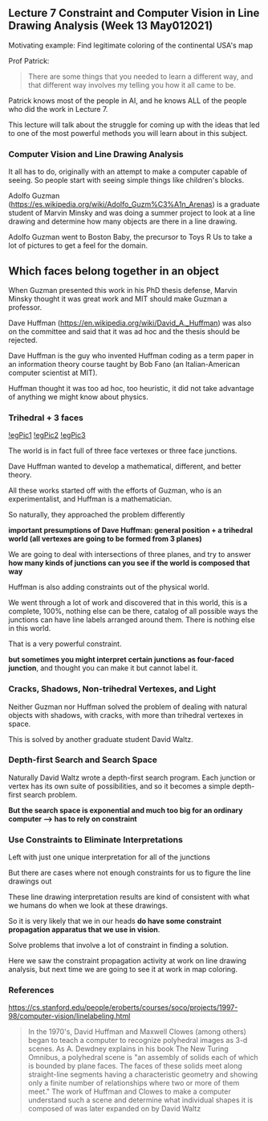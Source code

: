 ## Lecture 7 Constraint and Computer Vision in Line Drawing Analysis (Week 13 May012021)

Motivating example: Find legitimate coloring of the continental USA's map

Prof Patrick:
> There are some things that you needed to learn a different way, and that different way involves my telling you how it all came to be.

Patrick knows most of the people in AI, and he knows ALL of the people who did the work in Lecture 7.

This lecture will talk about the struggle for coming up with the ideas that led to one of the most powerful methods you will learn about in this subject.

### Computer Vision and Line Drawing Analysis

It all has to do, originally with an attempt to make a computer capable of seeing. So people start with seeing simple things like children's blocks.

Adolfo Guzman (https://es.wikipedia.org/wiki/Adolfo_Guzm%C3%A1n_Arenas) is a graduate student of Marvin Minsky and was doing a summer project to look at a line drawing and determine how many objects are there in a line drawing.

Adolfo Guzman went to Boston Baby, the precursor to Toys R Us to take a lot of pictures to get a feel for the domain.

## Which faces belong together in an object

When Guzman presented this work in his PhD thesis defense, Marvin Minsky thought it was great work and MIT should make Guzman a professor.

Dave Huffman (https://en.wikipedia.org/wiki/David_A._Huffman) was also on the committee and said that it was ad hoc and the thesis should be rejected.

Dave Huffman is the guy who invented Huffman coding as a term paper in an information theory course taught by Bob Fano (an Italian-American computer scientist at MIT).

Huffman thought it was too ad hoc, too heuristic, it did not take advantage of anything we might know about physics.

### Trihedral + 3 faces

[!egPic1](./plaintower.jpg)
[!egPic2](./afttower.jpg)
[!egPic3](./towerlabel.jpg)

The world is in fact full of three face vertexes or three face junctions.

Dave Huffman wanted to develop a mathematical, different, and better theory.

All these works started off with the efforts of Guzman, who is an experimentalist, and Huffman is a mathematician.

So naturally, they approached the problem differently

**important presumptions of Dave Huffman: general position + a trihedral world (all vertexes are going to be formed from 3 planes)**

We are going to deal with intersections of three planes, and try to answer **how many kinds of junctions can you see if the world is composed that way**

Huffman is also adding constraints out of the physical world.

We went through a lot of work and discovered that in this world, this is a complete, 100%, nothing else can be there, catalog of all possible ways the junctions can have line labels arranged around them. There is nothing else in this world.

That is a very powerful constraint.

**but sometimes you might interpret certain junctions as four-faced junction**, and thought you can make it but cannot label it.

### Cracks, Shadows, Non-trihedral Vertexes, and Light

Neither Guzman nor Huffman solved the problem of dealing with natural objects with shadows, with cracks, with more than trihedral vertexes in space.

This is solved by another graduate student David Waltz.

### Depth-first Search and Search Space

Naturally David Waltz wrote a depth-first search program. Each junction or vertex has its own suite of possibilities, and so it becomes a simple depth-first search problem.

**But the search space is exponential and much too big for an ordinary computer --> has to rely on constraint**

### Use Constraints to Eliminate Interpretations

Left with just one unique interpretation for all of the junctions

But there are cases where not enough constraints for us to figure the line drawings out

These line drawing interpretation results are kind of consistent with what we humans do when we look at these drawings.

So it is very likely that we in our heads **do have some constraint propagation apparatus that we use in vision**.

Solve problems that involve a lot of constraint in finding a solution.

Here we saw the constraint propagation activity at work on line drawing analysis, but next time we are going to see it at work in map coloring.


### References
https://cs.stanford.edu/people/eroberts/courses/soco/projects/1997-98/computer-vision/linelabeling.html
>In the 1970's, David Huffman and Maxwell Clowes (among others) began to teach a computer to recognize polyhedral images as 3-d scenes. As A. Dewdney explains in his book The New Turing Omnibus, a polyhedral scene is "an assembly of solids each of which is bounded by plane faces. The faces of these solids meet along straight-line segments having a characteristic geometry and showing only a finite number of relationships where two or more of them meet." The work of Huffman and Clowes to make a computer understand such a scene and determine what individual shapes it is composed of was later expanded on by David Waltz
